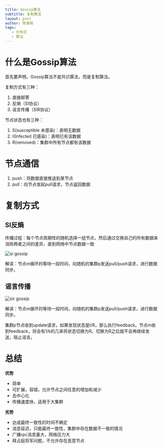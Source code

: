 ```yaml
---
title: Gossip算法
subtitle: 复制算法
layout: post
author: 陈家辉
tags:
   - 分布式
   - 算法
---
```


# 什么是Gossip算法

首先要声明，Gossip算法不是共识算法，而是复制算法。

复制方式有三种：

1. 直接邮寄
2. 反熵（SI协议）
3. 谣言传播（SIR协议）

节点状态也有三种：

1. S(susceptible 未感染)：表明无数据
2. I(Infected 已感染)：表明已有该数据
3. R(removed)：集群中所有节点都有该数据

# 节点通信

1. push：将数据直接推送到某节点
2. pull：向节点发起pull请求，节点返回数据

# 复制方式

## SI反熵

传播过程：每个节点周期性的随机选择一组节点，然后通过交换自己的所有数据来消除两者之间的差异，直到网络中节点数据一致

![si gossip](https://ofcoder.com/images/theory/distributed/gossip_si.png)

解读：节点m循环的等待一段时间，向随机的集群p发送pull/push请求，进行数据同步。

## 谣言传播

![sir gossip](https://ofcoder.com/images/theory/distributed/gossip_sir.png)

解读：节点m循环的等待一段时间，向随机的集群p发送pull/push请求，进行数据同步。

集群p节点收到update请求，如果发现状态是I/R，那么执行feedback。节点m收到feedback，将会有1/k的几率将状态切换为R。切换为R之后就不会再继续发送，阻止谣言。

# 总结

**优势**

* 简单
* 可扩展，容错，允许节点之间任意的增加和减少
* 去中心化
* 传播速度快，适用于大集群

**劣势**

* 达成最终一致性的时间不确定
* 消息延迟，只能最终一致性，集群中存在数据不一致的情况
* 广播rpc消息量大，网络压力大
* 拜占庭将军问题，不允许存在恶意节点
